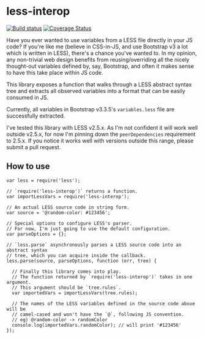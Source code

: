 # less-interop

[![Build
status](https://travis-ci.org/chcokr/less-interop.svg)](https://travis-ci.org/chcokr/less-interop)
[![Coverage
Status](https://coveralls.io/repos/chcokr/less-interop/badge.svg?branch=master&service=github)](https://coveralls.io/github/chcokr/less-interop?branch=master)

Have you ever wanted to use variables from a LESS file directly in your JS code?
If you're like me (believe in CSS-in-JS, and use Bootstrap v3 a lot which is
written in LESS), there's a chance you've wanted to.
In my opinion, any non-trivial web design benefits from reusing/overriding all
the nicely thought-out variables defined by, say, Bootstrap, and often it makes
sense to have this take place within JS code.

This library exposes a function that walks through a LESS abstract syntax tree
and extracts all observed variables into a format that can be easily consumed in
JS.

Currently, all variables in Bootstrap v3.3.5's `variables.less`
file are successfully extracted.

I've tested this library with LESS v2.5.x.
As I'm not confident it will work well outside v2.5.x, for now I'm pinning down
the `peerDependencies` requirement to 2.5.x.
If you notice it works well with versions outside this range, please submit a
pull request.

## How to use

```JS
var less = require('less');

// `require('less-interop')` returns a function.
var importLessVars = require('less-interop');

// An actual LESS source code in string form.
var source = '@random-color: #123456';

// Special options to configure LESS's parser.
// For now, I'm just going to use the default configuration.
var parseOptions = {};

// `less.parse` asynchronously parses a LESS source code into an abstract syntax
// tree, which you can acquire inside the callback.
less.parse(source, parseOptions, function (err, tree) {
  
  // Finally this library comes into play.
  // The function returned by `require('less-interop')` takes in one argument.
  // This argument should be `tree.rules`.
  var importedVars = importLessVars(tree.rules);
  
  // The names of the LESS variables defined in the source code above will be
  // camel-cased and won't have the `@`, following JS convention.
  // eg) @random-color -> randomColor
  console.log(importedVars.randomColor); // will print '#123456'
});
```
